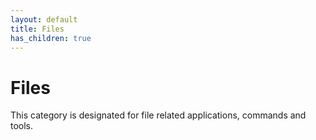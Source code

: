 ```yaml
---
layout: default
title: Files
has_children: true
---
```


# Files

This category is designated for file related applications, commands and tools.


